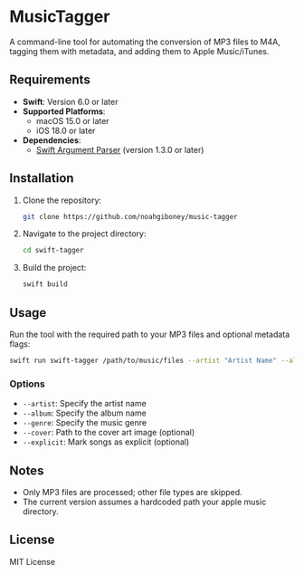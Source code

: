 # MusicTagger

A command-line tool for automating the conversion of MP3 files to M4A, tagging them with metadata, and adding them to Apple Music/iTunes.

## Requirements
- **Swift**: Version 6.0 or later
- **Supported Platforms**:
  - macOS 15.0 or later
  - iOS 18.0 or later
- **Dependencies**:
  - [Swift Argument Parser](https://github.com/apple/swift-argument-parser) (version 1.3.0 or later)

## Installation
1. Clone the repository:
   ```bash
   git clone https://github.com/noahgiboney/music-tagger
   ```
2. Navigate to the project directory:
   ```bash
   cd swift-tagger
   ```
3. Build the project:
   ```bash
   swift build
   ```

## Usage
Run the tool with the required path to your MP3 files and optional metadata flags:

```bash
swift run swift-tagger /path/to/music/files --artist "Artist Name" --album "Album Name" --genre "Genre" --cover /path/to/cover.jpg
```

### Options
- `--artist`: Specify the artist name
- `--album`: Specify the album name
- `--genre`: Specify the music genre
- `--cover`: Path to the cover art image (optional)
- `--explicit`: Mark songs as explicit (optional)

## Notes
- Only MP3 files are processed; other file types are skipped.
- The current version assumes a hardcoded path your apple music directory.

## License
MIT License

